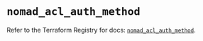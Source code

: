 # `nomad_acl_auth_method`

Refer to the Terraform Registry for docs: [`nomad_acl_auth_method`](https://registry.terraform.io/providers/hashicorp/nomad/2.3.1/docs/resources/acl_auth_method).
